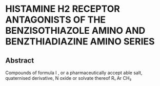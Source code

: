 # HISTAMINE H2 RECEPTOR ANTAGONISTS OF THE BENZISOTHIAZOLE AMINO AND BENZTHIADIAZINE AMINO SERIES

## Abstract
Compounds of formula I , or a pharmaceutically accept able salt, quaternised derivative, N oxide or solvate thereof R₁ Ar CH₂